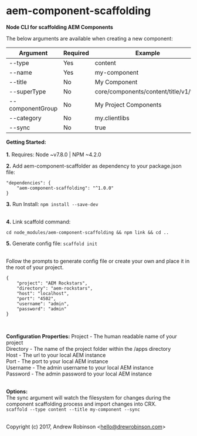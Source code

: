 # aem-component-scaffolding

**Node CLI for scaffolding AEM Components**


The below arguments are available when creating a new component:

| **Argument** | **Required** | **Example** |
|---|---|---|
| --type | Yes | content |
| --name | Yes | my-component |
| --title | No | My Component |
| --superType | No | core/components/content/title/v1/title |
| --componentGroup | No | My Project Components |
| --category | No | my.clientlibs |
| --sync | No | true | 


**Getting Started:**
<br/><br/>
**1.**  Requires:   Node ~v7.8.0 | NPM ~4.2.0


**2.**  Add aem-component-scaffolder as dependency to your package.json file:
```
"dependencies": {
    "aem-component-scaffolding": "^1.0.0"
}
  ```

**3.**  Run Install:
```npm install --save-dev```<br/><br/>

**4.**  Link scaffold command:<br>
```
cd node_modules/aem-component-scaffolding && npm link && cd ..
```


**5.**  Generate config file:
```scaffold init```<br/><br/>


Follow the prompts  to generate config file or create your own and place it in the root of your project.<br/>
```
{
	"project": "AEM Rockstars",
	"directory": "aem-rockstars",
	"host": "localhost",
	"port": "4502",
	"username": "admin",
	"password": "admin"
}
```
<br/>


**Configuration Properties:**
Project - The human readable name of your project<br/>
Directory - The name of the project folder within the /apps directory<br/>
Host - The url to your local AEM instance<br/>
Port - The port to your local AEM instance<br/>
Username - The admin username to your local AEM instance<br/>
Password - The admin password to your local AEM instance
<br/><br/>


**Options:**
<br/>
The sync argument will watch the filesystem for changes during the component scaffolding process and import changes into CRX.<br/>
```scaffold --type content --title my-component --sync```
<br/><br/>

Copyright (c) 2017, Andrew Robinson &lt;hello@drewrobinson.com&gt;<br/>
